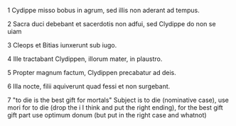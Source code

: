 1 Cydippe misso bobus in agrum, sed illis non aderant ad tempus.

2 Sacra duci debebant et sacerdotis non adfui, sed Clydippe do non se uiam 

3 Cleops et Bitias iunxerunt sub iugo.

4 Ille tractabant Clydippen, illorum mater, in plaustro.

5 Propter magnum factum, Clydippen precabatur ad deis.

6 Illa nocte, filii aquiverunt quad fessi et non surgebant.

7 "to die is the best gift for mortals" Subject is to die (nominative case), use mori for to die (drop the i I think and put the right ending), for the best gift gift part use optimum donum (but put in the right case and whatnot)
